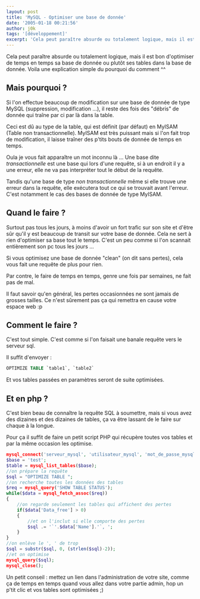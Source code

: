 ```yaml
---
layout: post
title: 'MySQL - Optimiser une base de donnée'
date: '2005-01-18 00:21:56'
author: j0k
tags: '[développement]'
excerpt: 'Cela peut paraître absurde ou totalement logique, mais il est bon d''optimiser de temps en temps sa base de donnée ou plutôt ses tables dans la base de donnée.  Voila une explication simple du pourquoi du comment'
---
```


Cela peut paraître absurde ou totalement logique, mais il est bon d'optimiser de temps en temps sa base de donnée ou plutôt ses tables dans la base de donnée.  Voila une explication simple du pourquoi du comment ^^

## **Mais pourquoi ?**

 Si l'on effectue beaucoup de modification sur une base de donnée de type MySQL (suppression, modification ...), il reste des fois des "débris" de donnée qui traîne par ci par là dans la table.

 Ceci est dû au type de la table, qui est définit (par défaut) en MyISAM (Table non transactionnelle). MyISAM est très puissant mais si l'on fait trop de modification, il laisse traîner des p'tits bouts de donnée de temps en temps.

  Oula je vous fait apparaître un mot inconnu là ... Une base dite *transactionnelle* est une base qui lors d'une requête, si à un endroit il y a une erreur, elle ne va pas interpréter tout le début de la requête.

 Tandis qu'une base de type *non transactionnelle* même si elle trouve une erreur dans la requête, elle exécutera tout ce qui se trouvait avant l'erreur. C'est notamment le cas des bases de donnée de type MyISAM.

## **Quand le faire ?**

 Surtout pas tous les jours, à moins d'avoir un fort trafic sur son site et d'être sûr qu'il y est beaucoup de transit sur votre base de donnée. Cela ne sert à rien d'optimiser sa base tout le temps. C'est un peu comme si l'on scannait entièrement son pc tous les jours ...

 Si vous optimisez une base de donnée "clean" (on dit sans pertes), cela vous fait une requête de plus pour rien.

  Par contre, le faire de temps en temps, genre une fois par semaines, ne fait pas de mal.

 Il faut savoir qu'en général, les pertes occasionnées ne sont jamais de grosses tailles. Ce n'est sûrement pas ça qui remettra en cause votre espace web :p

## **Comment le faire ?**
 C'est tout simple. C'est comme si l'on faisait une banale requête vers le serveur sql.

 Il suffit d'envoyer :

```sql
OPTIMIZE TABLE `table1`, `table2`
```

 Et vos tables passées en paramètres seront de suite optimisées.

## **Et en php ?**
 C'est bien beau de connaître la requête SQL à soumettre, mais si vous avez des dizaines et des dizaines de tables, ça va être lassant de le faire sur chaque à la longue.

 Pour ça il suffit de faire un petit script PHP qui récupère toutes vos tables et par la même occasion les optimise.

```php
mysql_connect('serveur_mysql', 'utilisateur_mysql', 'mot_de_passe_mysql');
$base = 'test';
$table = mysql_list_tables($base);
//on prépare la requête
$sql = "OPTIMIZE TABLE ";
//on recherche toutes les données des tables
$req = mysql_query('SHOW TABLE STATUS');
while($data = mysql_fetch_assoc($req))
{
    //on regarde seulement les tables qui affichent des pertes
    if($data['Data_free'] > 0)
    {
        //et on l'inclut si elle comporte des pertes
        $sql .= '`'.$data['Name'].'`, ';
    }
}
//on enlève le ', ' de trop
$sql = substr($sql, 0, (strlen($sql)-2));
//et on optimise
mysql_query($sql);
mysql_close();
```

Un petit conseil : mettez un lien dans l'administration de votre site, comme ça de temps en temps quand vous allez dans votre partie admin, hop un p'tit clic et vos tables sont optimisées ;)
